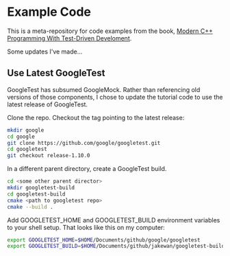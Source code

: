 # Example Code

This is a meta-repository for code examples from the book, [Modern C++ Programming With Test-Driven Develoment](https://pragprog.com/titles/lotdd/modern-c-programming-with-test-driven-development/).

Some updates I've made...

## Use Latest GoogleTest

GoogleTest has subsumed GoogleMock. Rather than referencing old versions of those components, I chose to update the tutorial code to use the latest release of GoogleTest.

Clone the repo. Checkout the tag pointing to the latest release:

```bash
mkdir google
cd google
git clone https://github.com/google/googletest.git
cd googletest
git checkout release-1.10.0
```

In a different parent directory, create a GoogleTest build.

```bash
cd <some other parent director>
mkdir googletest-build
cd googletest-build
cmake <path to googletest repo>
cmake --build .
```

Add GOOGLETEST_HOME and GOOGLETEST_BUILD environment variables to your shell setup. That looks like this on my computer:

```bash
export GOOGLETEST_HOME=$HOME/Documents/github/google/googletest
export GOOGLETEST_BUILD=$HOME/Documents/github/jakewan/googletest-build
```
